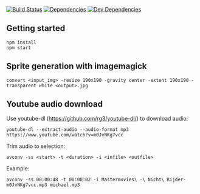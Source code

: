 [![Build Status](https://travis-ci.org/SoundBread/soundbread-nodejs.svg?branch=master)](https://travis-ci.org/SoundBread/soundbread-nodejs)
[![Dependencies](https://david-dm.org/SoundBread/soundbread-nodejs/status.svg)](https://david-dm.org/SoundBread/soundbread-nodejs/)
[![Dev Dependencies](https://david-dm.org/SoundBread/soundbread-nodejs/dev-status.svg)](https://david-dm.org/SoundBread/soundbread-nodejs?type=dev)

## Getting started
```
npm install
npm start
```

## Sprite generation with imagemagick
```
convert <input_img> -resize 190x190 -gravity center -extent 190x190 -transparent white <output>.jpg
```

## Youtube audio download
Use youtube-dl (https://github.com/rg3/youtube-dl/) to download audio:
```
youtube-dl --extract-audio --audio-format mp3 https://www.youtube.com/watch?v=m0JvNKg7vcc
```

Trim audio to selection:
```
avconv -ss <start> -t <duration> -i <infile> <outfile>
```
Example:
```
avconv -ss 00:00:48 -t 00:00:02 -i Mastermovies\ -\ Nicht\ Rijder-m0JvNKg7vcc.mp3 michael.mp3
```
